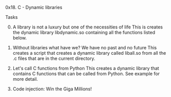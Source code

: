 0x18. C - Dynamic libraries

Tasks

0. A library is not a luxury but one of the necessities of life
This is creates the dynamic library libdynamic.so containing all the functions listed below.

1. Without libraries what have we? We have no past and no future
This creates a script that creates a dynamic library called liball.so from all the .c files that are in the current directory.

2. Let's call C functions from Python
This creates a dynamic library that contains C functions that can be called from Python. See example for more detail.

3. Code injection: Win the Giga Millions!

